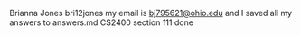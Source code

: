 Brianna Jones
bri12jones
my email is bj795621@ohio.edu and I saved all my answers to answers.md
CS2400 section 111
done

